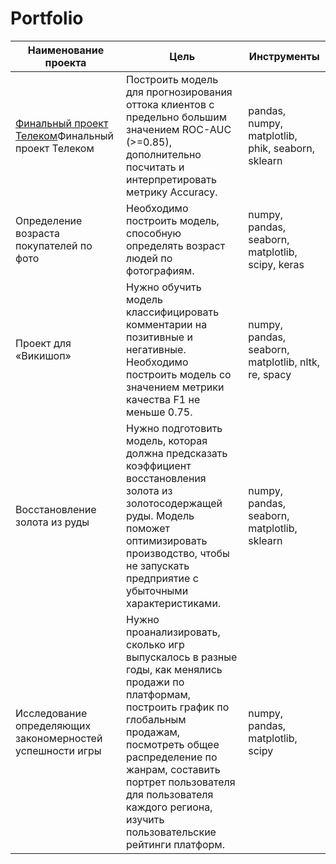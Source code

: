 # Portfolio
| Наименование проекта | Цель           | Инструменты    |
|----------------------|----------------|----------------|
| [Финальный проект Телеком](адрес://ссылки.здесь "Финальный проект Телеком")Финальный проект Телеком | Построить модель для прогнозирования оттока клиентов с предельно большим значением ROC-AUC (>=0.85), дополнительно посчитать и интерпретировать метрику Accuracy. | pandas, numpy, matplotlib, phik, seaborn, sklearn |
| Определение возраста покупателей по фото | Необходимо построить модель, способную определять возраст людей по фотографиям. | numpy, pandas, seaborn, matplotlib, scipy, keras |
| Проект для «Викишоп» | Нужно обучить модель классифицировать комментарии на позитивные и негативные. Необходимо построить модель со значением метрики качества F1 не меньше 0.75. | numpy, pandas, seaborn, matplotlib, nltk, re, spacy |
| Восстановление золота из руды | Нужно подготовить модель, которая должна предсказать коэффициент восстановления золота из золотосодержащей руды. Модель поможет оптимизировать производство, чтобы не запускать предприятие с убыточными характеристиками. | numpy, pandas, seaborn, matplotlib, sklearn|
| Исследование определяющих закономерностей успешности игры | Нужно проанализировать, сколько игр выпускалось в разные годы, как менялись продажи по платформам, построить график по глобальным продажам, посмотреть общее распределение по жанрам, составить портрет пользователя для пользователя каждого региона, изучить пользовательские рейтинги платформ. | numpy, pandas, matplotlib, scipy |
